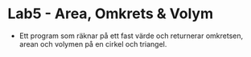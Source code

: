 # Lab5 - Area, Omkrets & Volym
* Ett program som räknar på ett fast värde och returnerar omkretsen, arean och volymen på en cirkel och triangel.
